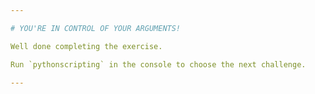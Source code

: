 ```yaml
---

# YOU'RE IN CONTROL OF YOUR ARGUMENTS!

Well done completing the exercise.

Run `pythonscripting` in the console to choose the next challenge.

---
```

